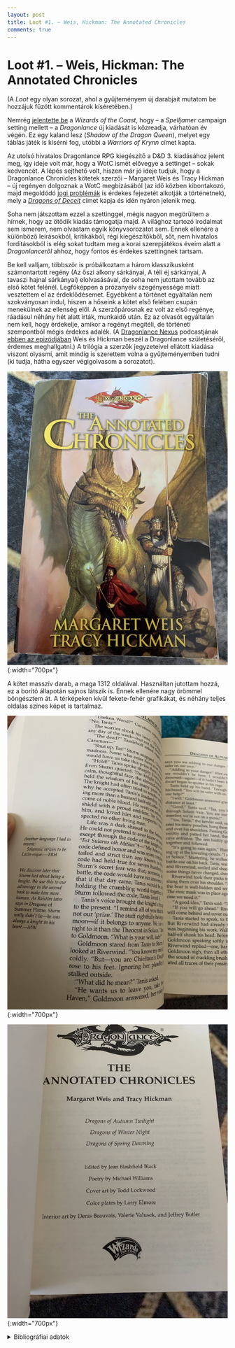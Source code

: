 ```yaml
---
layout: post
title: Loot #1. – Weis, Hickman: The Annotated Chronicles
comments: true
---
```


# Loot #1. – Weis, Hickman: The Annotated Chronicles

(A _Loot_ egy olyan sorozat, ahol a gyűjteményem új darabjait mutatom be 
hozzájuk fűzött kommentárok kíséretében.)

Nemrég [jelentette be](https://www.youtube.com/watch?v=FMHspJ92-hg) a _Wizards_ 
_of the Coast_, hogy – a _Spelljamer_ campaign setting mellett – a _Dragonlance_ 
új kiadását is közreadja, várhatóan év végén. Ez egy kaland lesz
(_Shadow of the Dragon Queen_), melyet egy táblás játék is kísérni fog, utóbbi a 
_Warriors of Krynn_ címet kapta.

Az utolsó hivatalos Dragonlance RPG kiegészítő a D&D 3. kiadásához jelent meg, 
így ideje volt már, hogy a WotC ismét elővegye a settinget – sokak kedvencét. A 
lépés sejthető volt, hiszen már jó ideje tudjuk, hogy a Dragonlance Chronicles 
kötetek szerzői – Margaret Weis és Tracy Hickman – új regényen dolgoznak a WotC 
megbízásából (az idő közben kibontakozó, majd megoldódó 
[jogi problémák](https://www.enworld.org/threads/dragonlances-margaret-weis-tracy-hickman-are-suing-wotc-for-breach-of-contract.675697/) 
is érdekes fejezetét alkotják a történetnek), mely a 
[_Dragons of Deceit_](https://www.amazon.com/dp/1984819321) címet kapja és idén 
nyáron jelenik meg.

Soha nem játszottam ezzel a szettinggel, mégis nagyon megörültem a hírnek, hogy 
az ötödik kiadás támogatja majd. A világhoz tartozó irodalmat sem ismerem, nem 
olvastam egyik könyvsorozatot sem. Ennek ellenére a különböző leírásokból, 
kritikákból, régi kiegészítőkből, sőt, nem hivatalos fordításokból is elég sokat 
tudtam meg a korai szerepjátékos éveim alatt a _Dragonlanceről_ ahhoz, hogy 
fontos és érdekes szettingnek tartsam.

Be kell valljam, többször is próbálkoztam a három klasszikusként számontartott 
regény (Az őszi alkony sárkányai, A téli éj sárkányai, A tavaszi hajnal 
sárkányai) elolvasásával, de soha nem jutottam tovább az első kötet felénél. 
Legfőképpen a prózanyelv szegényessége miatt vesztettem el az érdeklődésemet. 
Egyébként a történet egyáltalán nem szokványosan indul, hiszen a hőseink a kötet 
első felében csupán menekülnek az ellenség elől. A szerzőpárosnak ez volt az 
első regénye, ráadásul néhány hét alatt írták, munkaidő után. Ez az olvasót 
egyáltalán nem kell, hogy érdekelje, amikor a regényt megítéli, de történeti 
szempontból mégis érdekes adalék. (A 
[Dragonlance Nexus](https://dragonlancenexus.com/) podcastjának 
[ebben az epizódjában](https://open.spotify.com/episode/5DfKL8rIaejVQS5qLQIp7q?si=4c05751f3584455b) 
Weis és Hickman beszél a Dragonlance születéséről, érdemes meghallgatni.) A 
trilógia a szerzők jegyzeteivel ellátott kiadása viszont olyasmi, amit mindig is 
szerettem volna a gyűjteményemben tudni (ki tudja, hátha egyszer végigolvasom 
a sorozatot).

![Borító](/assets/DLAC01.jpeg){:width="700px"}

A kötet masszív darab, a maga 1312 oldalával. Használtan jutottam hozzá, ez a 
borító állapotán sajnos látszik is. Ennek ellenére nagy örömmel böngésztem át. A 
térképeken kívül fekete-fehér grafikákat, és néhány teljes oldalas színes képet 
is tartalmaz.

![Széljegyzet](/assets/DLAC02.jpeg){:width="700px"}


![Címoldal](/assets/DLAC03.jpeg){:width="700px"}

<details>
 <summary>Bibliográfiai adatok</summary>

Margaret Weis, Tracy Hickman: _The Annotated Chronicles_, Wizards of the Coast, 
Renton (WA), 2002.

ISBN: 0786918705

1312 oldal.

</details>